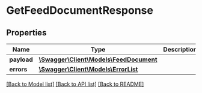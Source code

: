# GetFeedDocumentResponse

## Properties
Name | Type | Description | Notes
------------ | ------------- | ------------- | -------------
**payload** | [**\Swagger\Client\Models\FeedDocument**](FeedDocument.md) |  | [optional] 
**errors** | [**\Swagger\Client\Models\ErrorList**](ErrorList.md) |  | [optional] 

[[Back to Model list]](../../README.md#documentation-for-models) [[Back to API list]](../../README.md#documentation-for-api-endpoints) [[Back to README]](../../README.md)

